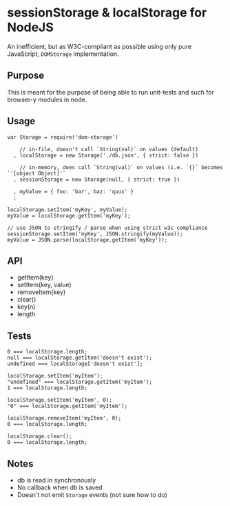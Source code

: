 sessionStorage & localStorage for NodeJS
===

An inefficient, but as W3C-compliant as possible using only pure JavaScript, `DOMStorage` implementation.

Purpose
----

This is meant for the purpose of being able to run unit-tests and such for browser-y modules in node.

Usage
----

    var Storage = require('dom-storage')

        // in-file, doesn't call `String(val)` on values (default)
      , localStorage = new Storage('./db.json', { strict: false })

        // in-memory, does call `String(val)` on values (i.e. `{}` becomes `'[object Object]'`
      , sessionStorage = new Storage(null, { strict: true })

      , myValue = { foo: 'bar', baz: 'quux' }
      ;

    localStorage.setItem('myKey', myValue);
    myValue = localStorage.getItem('myKey');

    // use JSON to stringify / parse when using strict w3c compliance
    sessionStorage.setItem('myKey', JSON.stringify(myValue));
    myValue = JSON.parse(localStorage.getItem('myKey'));

API
---

  * getItem(key)
  * setItem(key, value)
  * removeItem(key)
  * clear()
  * key(n)
  * length

Tests
---

    0 === localStorage.length;
    null === localStorage.getItem('doesn't exist');
    undefined === localStorage['doesn't exist'];

    localStorage.setItem('myItem');
    "undefined" === localStorage.getItem('myItem');
    1 === localStorage.length;

    localStorage.setItem('myItem', 0);
    "0" === localStorage.getItem('myItem');

    localStorage.removeItem('myItem', 0);
    0 === localStorage.length;

    localStorage.clear();
    0 === localStorage.length;

Notes
---

  * db is read in synchronously
  * No callback when db is saved
  * Doesn't not emit `Storage` events (not sure how to do)
